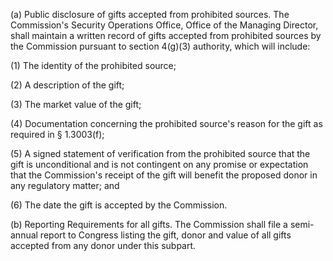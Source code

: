 (a) Public disclosure of gifts accepted from prohibited sources. The Commission's Security Operations Office, Office of the Managing Director, shall maintain a written record of gifts accepted from prohibited sources by the Commission pursuant to section 4(g)(3) authority, which will include:

(1) The identity of the prohibited source;

(2) A description of the gift;

(3) The market value of the gift;

(4) Documentation concerning the prohibited source's reason for the gift as required in § 1.3003(f);

(5) A signed statement of verification from the prohibited source that the gift is unconditional and is not contingent on any promise or expectation that the Commission's receipt of the gift will benefit the proposed donor in any regulatory matter; and

(6) The date the gift is accepted by the Commission.

(b) Reporting Requirements for all gifts. The Commission shall file a semi-annual report to Congress listing the gift, donor and value of all gifts accepted from any donor under this subpart.

